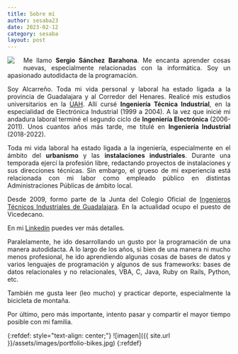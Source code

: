 ```yaml
---
title: Sobre mí
author: sesaba23
date: 2023-02-12
category: sesaba
layout: post
---
```


<img style="float: left; padding-right: 20px; padding-bottom: 8px" 
    src="{{ site.url }}/assets/images/me-portfolio.jpg">

<div markdown=1 style="text-align: justify">

Me llamo **Sergio Sánchez Barahona**. Me encanta aprender cosas nuevas, 
especialmente relacionadas con la informática. Soy un apasionado autodidacta de la programación.
<br>

Soy Alcarreño. Toda mi vida personal y laboral ha estado ligada a la provincia
de Guadalajara y al Corredor del Henares. Realicé mis estudios universitarios en
la [UAH][1]. Allí cursé **Ingeniería Técnica Industrial**, en la especialidad de
Electrónica Industrial (1999 a 2004). A la vez que inicié mi andadura laboral
terminé el segundo ciclo de **Ingeniería Electrónica** (2006-2011).
Unos cuantos años más tarde, me titulé en **Ingeniería Industrial** (2018-2022).

Toda mi vida laboral ha estado ligada a la ingeniería, especialmente en el ámbito 
del **urbanismo** y las **instalaciones industriales**. Durante una temporada ejercí
la profesión libre, redactando proyectos de instalaciones y sus direcciones
técnicas. Sin embargo, el grueso de mi experiencia está relacionada con mi labor
como empleado público en distintas Administraciones Públicas de ámbito local.

Desde 2009, formo parte de la Junta del Colegio Oficial de 
[Ingenieros Técnicos Industriales de Guadalajara][2]. En la actualidad ocupo el 
puesto de Vicedecano.

En mi [Linkedin][3] puedes ver más detalles.

Paralelamente, he ido desarrollando un gusto por la programación de una manera 
autodidacta. A lo largo de los años, si bien de una manera ni mucho menos profesional,
he ido aprendiendo algunas cosas de bases de datos y varios lenguajes de programación y
algunos de sus frameworks:
bases de datos relacionales y no relacionales, VBA, C, Java, Ruby on Rails, Python, etc.

También me gusta leer (leo mucho) y practicar deporte, especialmente la bicicleta de montaña.

Por último, pero más importante, intento pasar y compartir el mayor tiempo posible
con mi familia.
</div>

{:refdef: style="text-align: center;"}
![imagen]({{ site.url }}/assets/images/portfolio-bikes.jpg)
{:refdef}






[1]:https://www.uah.es/es/
[2]:http://www.coitigu.es/
[3]:https://www.linkedin.com/in/sergio-s-a4312b111?original_referer=
